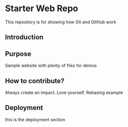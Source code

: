 
<!-- Copyright Notice Rebase example -->

# Starter Web Repo

This repository is for showing how Git and GitHub work

## Introduction

## Purpose

Sample website with plenty of files for demos

## How to contribute?
Always create an impact. Love yourself. Rebasing example

## Deployment 
this is the deployment section 

